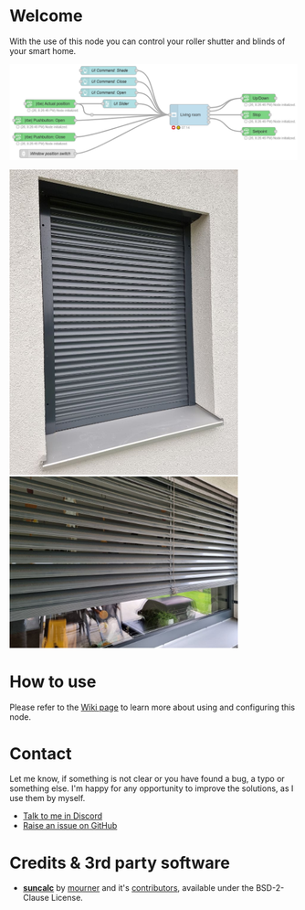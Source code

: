 # Welcome
With the use of this node you can control your roller shutter and blinds of your smart home.

<kbd><img src="https://github.com/danube/node-red-contrib-smarthome-shading/blob/master/files/screenshot-node-example.png"></kbd>

<kbd><img src="https://github.com/danube/node-red-contrib-smarthome-shading/blob/master/files/photo-rollershutter.jpg" width="400"></kbd>
<kbd><img src="https://github.com/danube/node-red-contrib-smarthome-shading/blob/master/files/photo-venetianblind.jpg" width="400"></kbd>

# How to use
Please refer to the [Wiki page](https://github.com/danube/node-red-contrib-smarthome-shading/wiki) to learn more about using and configuring this node.

# Contact
Let me know, if something is not clear or you have found a bug, a typo or something else. I'm happy for any opportunity to improve the solutions, as I use them by myself.
- [Talk to me in Discord](https://rebrand.ly/cb4glqq)
- [Raise an issue on GitHub](https://rebrand.ly/wasfiit)

# Credits & 3rd party software
* [**suncalc**](https://github.com/mourner/suncalc) by [mourner](https://github.com/mourner) and it's [contributors](https://github.com/mourner/suncalc/graphs/contributors), available under the  BSD-2-Clause License.
